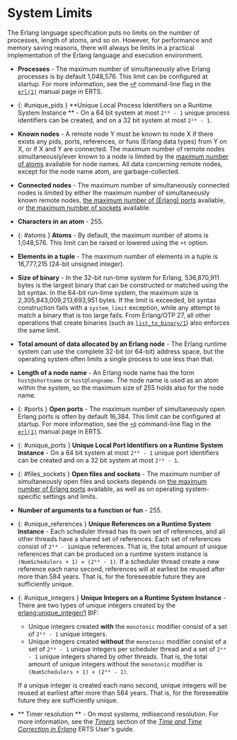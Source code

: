 <!--
%CopyrightBegin%

Copyright Ericsson AB 2023-2024. All Rights Reserved.

Licensed under the Apache License, Version 2.0 (the "License");
you may not use this file except in compliance with the License.
You may obtain a copy of the License at

    http://www.apache.org/licenses/LICENSE-2.0

Unless required by applicable law or agreed to in writing, software
distributed under the License is distributed on an "AS IS" BASIS,
WITHOUT WARRANTIES OR CONDITIONS OF ANY KIND, either express or implied.
See the License for the specific language governing permissions and
limitations under the License.

%CopyrightEnd%
-->
# System Limits

The Erlang language specification puts no limits on the number of processes,
length of atoms, and so on. However, for performance and memory saving reasons,
there will always be limits in a practical implementation of the Erlang language
and execution environment.

- **Processes** - The maximum number of simultaneously alive Erlang processes
is by default 1,048,576. This limit can be configured at startup. For more information,
see the [`+P`](`e:erts:erl_cmd.md#max_processes`) command-line flag
in the [`erl(1)`](`e:erts:erl_cmd.md`) manual page in ERTS.

- [](){: #unique_pids } **Unique Local Process Identifiers on a
Runtime System Instance ** - On a 64 bit system at most `2⁶⁰ - 1`
unique process identifiers can be created, and on a 32 bit system at most `2²⁸ - 1`.

- **Known nodes** - A remote node Y must be known to node X if there exists
any pids, ports, references, or funs (Erlang data types) from Y on X, or if
X and Y are connected. The maximum number of remote nodes simultaneously/ever known
to a node is limited by the [maximum number of atoms](#atoms) available
for node names. All data concerning remote nodes, except for the node name atom,
are garbage-collected.

- **Connected nodes** - The maximum number of simultaneously connected nodes is
limited by either the maximum number of simultaneously known remote nodes,
[the maximum number of (Erlang) ports](#ports) available,
or [the maximum number of sockets](#files_sockets) available.

- **Characters in an atom** - 255.

- [](){: #atoms } **Atoms** - By default, the maximum number of atoms is 1,048,576.
This limit can be raised or lowered using the `+t` option.

- **Elements in a tuple** - The maximum number of elements in a
tuple is 16,777,215 (24-bit unsigned integer).

- **Size of binary** - In the 32-bit run-time system for Erlang, 536,870,911 bytes
is the largest binary that can be constructed or matched using the bit syntax.
In the 64-bit run-time system, the maximum size is 2,305,843,009,213,693,951 bytes.
If the limit is exceeded, bit syntax construction fails with a `system_limit`
exception, while any attempt to match a binary that is too large
fails. From Erlang/OTP 27, all other operations that create binaries (such as
[`list_to_binary/1`](`list_to_binary/1`)) also enforces the same limit.

- **Total amount of data allocated by an Erlang node** - The Erlang runtime system
can use the complete 32-bit (or 64-bit) address space, but the operating system
often limits a single process to use less than that.

- **Length of a node name** - An Erlang node name has the form `host@shortname`
or `host@longname`. The node name is used as an atom within the system, so the
maximum size of 255 holds also for the node name.

- [](){: #ports } **Open ports** - The maximum number of simultaneously open
Erlang ports is often by default 16,384. This limit can be configured at startup.
For more information, see the [`+Q`](`e:erts:erl_cmd.md#max_ports`) command-line
flag in the [`erl(1)`](`e:erts:erl_cmd.md`) manual page in ERTS.

- [](){: #unique_ports } **Unique Local Port Identifiers on a Runtime System Instance** -
On a 64 bit system at most `2⁶⁰ - 1` unique port identifiers can be created and
on a 32 bit system at most `2²⁸ - 1`.

- [](){: #files_sockets } **Open files and sockets** - The maximum number of simultaneously
open files and sockets depends on [the maximum number of Erlang ports](#ports)
available, as well as on operating system-specific settings and limits.

- **Number of arguments to a function or fun** - 255.

- [](){: #unique_references } **Unique References on a Runtime System Instance** -
Each scheduler thread has its own set of references, and all other threads have
a shared set of references. Each set of references consist of `2⁶⁴ - 1`unique
references. That is, the total amount of unique references that can be produced
on a runtime system instance is `(NumSchedulers + 1) × (2⁶⁴ - 1)`. If a scheduler
thread create a new reference each nano second, references will at earliest be
reused after more than 584 years. That is, for the foreseeable future they are
sufficiently unique.

- [](){: #unique_integers } **Unique Integers on a Runtime System Instance** -
  There are two types of unique integers created by the
  [erlang:unique_integer/1](`erlang:unique_integer/1`) BIF:
  - Unique integers created **with** the `monotonic` modifier consist of
    a set of `2⁶⁴ - 1` unique integers.
  - Unique integers created **without** the `monotonic` modifier consist
    of a set of `2⁶⁴ - 1` unique integers per scheduler thread and a
    set of `2⁶⁴ - 1` unique integers shared by other threads. That is,
    the total amount of unique integers without the `monotonic`
    modifier is `(NumSchedulers + 1) × (2⁶⁴ - 1)`.

  If a unique integer  is created each nano second, unique integers will be
  reused at earliest after more than 584 years. That is, for the foreseeable future
  they are sufficiently unique.

- ** Timer resolution ** - On most systems, millisecond resolution. For more
  information, see the [*Timers*](`e:erts:time_correction.md#timers`) section of
  the [*Time and Time Correction in Erlang*](`e:erts:time_correction.md`) ERTS
  User's guide.
